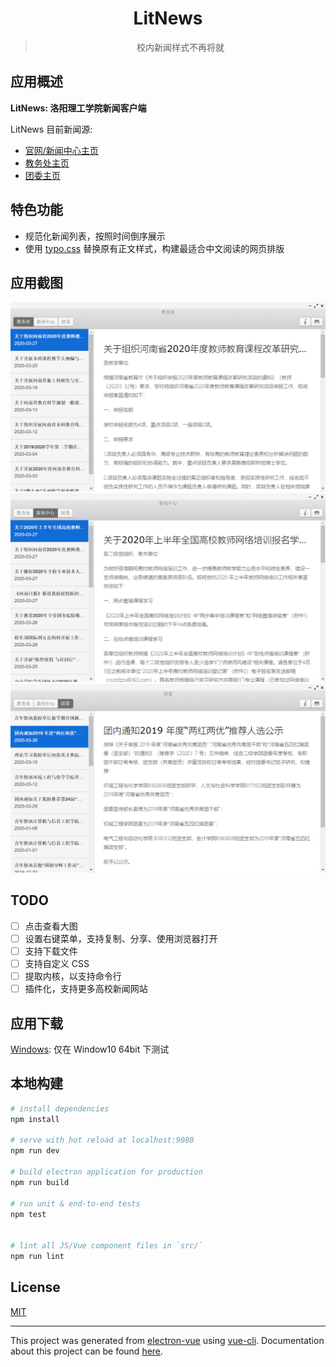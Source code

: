 <div align="center">
<h1>LitNews</h1>
<blockquote>校内新闻样式不再将就</blockquote>
</div>

## 应用概述

**LitNews: 洛阳理工学院新闻客户端**

LitNews 目前新闻源:

- [官网/新闻中心主页](https://www.lit.edu.cn)
- [教务处主页](https://www.lit.edu.cn/jwc)
- [团委主页](https://www.lit.edu.cn/tw)

## 特色功能

- 规范化新闻列表，按照时间倒序展示
- 使用 [typo.css](https://github.com/sofish/typo.css) 替换原有正文样式，构建最适合中文阅读的网页排版

## 应用截图

![教务处](https://raw.githubusercontent.com/vhxubo/lit-news/master/public/images/jwc.png)
![新闻中心](https://raw.githubusercontent.com/vhxubo/lit-news/master/public/images/xwzx.png)
![团委](https://raw.githubusercontent.com/vhxubo/lit-news/master/public/images/tw.png)

## TODO

- [ ] 点击查看大图
- [ ] 设置右键菜单，支持复制、分享、使用浏览器打开
- [ ] 支持下载文件
- [ ] 支持自定义 CSS
- [ ] 提取内核，以支持命令行
- [ ] 插件化，支持更多高校新闻网站

## 应用下载

[Windows](https://github.com/vhxubo/lit-news/releases/download/0.0.1/Setup.0.0.1.exe): 仅在 Window10 64bit 下测试

## 本地构建

```bash
# install dependencies
npm install

# serve with hot reload at localhost:9080
npm run dev

# build electron application for production
npm run build

# run unit & end-to-end tests
npm test


# lint all JS/Vue component files in `src/`
npm run lint

```

## License

[MIT](https://github.com/vhxubo/lit-news/blob/master/LICENSE)

---

This project was generated from [electron-vue](https://github.com/SimulatedGREG/electron-vue) using [vue-cli](https://github.com/vuejs/vue-cli). Documentation about this project can be found [here](https://simulatedgreg.gitbooks.io/electron-vue/content/index.html).
